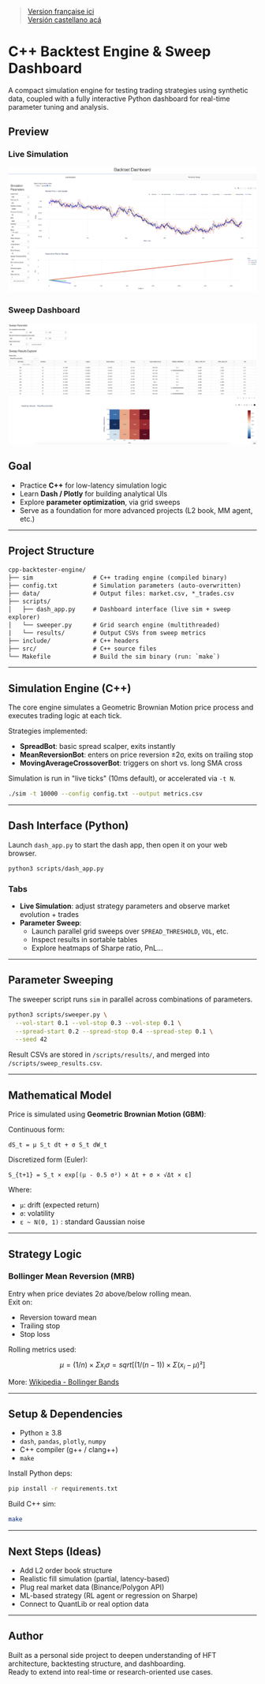 > [Version française ici](README_fr.md)  
> [Versión castellano acá](Readme_es.md)

# C++ Backtest Engine & Sweep Dashboard

A compact simulation engine for testing trading strategies using synthetic data, coupled with a fully interactive Python dashboard for real-time parameter tuning and analysis.

## Preview

### Live Simulation
![Live Simulation](live_sim.png)

### Sweep Dashboard
![Parameter Sweep](sweeper.png)

## Goal

- Practice **C++** for low-latency simulation logic  
- Learn **Dash / Plotly** for building analytical UIs  
- Explore **parameter optimization**, via grid sweeps  
- Serve as a foundation for more advanced projects (L2 book, MM agent, etc.)

---

## Project Structure

```
cpp-backtester-engine/
├── sim                 # C++ trading engine (compiled binary)
├── config.txt          # Simulation parameters (auto-overwritten)
├── data/               # Output files: market.csv, *_trades.csv          
├── scripts/
│   ├── dash_app.py     # Dashboard interface (live sim + sweep explorer)
│   └── sweeper.py      # Grid search engine (multithreaded)
|   └── results/        # Output CSVs from sweep metrics
├── include/            # C++ headers
├── src/                # C++ source files
└── Makefile            # Build the sim binary (run: `make`)
```

---

## Simulation Engine (C++)

The core engine simulates a Geometric Brownian Motion price process and executes trading logic at each tick.

Strategies implemented:
- **SpreadBot**: basic spread scalper, exits instantly
- **MeanReversionBot**: enters on price reversion ±2σ, exits on trailing stop
- **MovingAverageCrossoverBot**: triggers on short vs. long SMA cross

Simulation is run in "live ticks" (10ms default), or accelerated via `-t N`.

```bash
./sim -t 10000 --config config.txt --output metrics.csv
```

---

## Dash Interface (Python)

Launch `dash_app.py` to start the dash app, then open it on your web browser.

```bash
python3 scripts/dash_app.py
```

### Tabs

- **Live Simulation**: adjust strategy parameters and observe market evolution + trades
- **Parameter Sweep**:
  - Launch parallel grid sweeps over `SPREAD_THRESHOLD`, `VOL`, etc.
  - Inspect results in sortable tables
  - Explore heatmaps of Sharpe ratio, PnL...

---

## Parameter Sweeping

The sweeper script runs `sim` in parallel across combinations of parameters.

```bash
python3 scripts/sweeper.py \
  --vol-start 0.1 --vol-stop 0.3 --vol-step 0.1 \
  --spread-start 0.2 --spread-stop 0.4 --spread-step 0.1 \
  --seed 42
```

Result CSVs are stored in `/scripts/results/`, and merged into `/scripts/sweep_results.csv`.

---

## Mathematical Model

Price is simulated using **Geometric Brownian Motion (GBM)**:

Continuous form:

```
dS_t = μ S_t dt + σ S_t dW_t
```

Discretized form (Euler):

```
S_{t+1} = S_t × exp[(μ - 0.5 σ²) × Δt + σ × √Δt × ε]
```

Where:
- `μ`: drift (expected return)
- `σ`: volatility
- `ε ~ N(0, 1)` : standard Gaussian noise

---

## Strategy Logic

### Bollinger Mean Reversion (MRB)
Entry when price deviates 2σ above/below rolling mean.  
Exit on:
- Reversion toward mean
- Trailing stop
- Stop loss

Rolling metrics used:

```math
μ = (1 / n) × Σ x_i    


σ = sqrt[(1 / (n - 1)) × Σ (x_i - μ)²]
```

More: [Wikipedia - Bollinger Bands](https://en.wikipedia.org/wiki/Bollinger_Bands)

---

## Setup & Dependencies

- Python ≥ 3.8
- `dash`, `pandas`, `plotly`, `numpy`
- C++ compiler (g++ / clang++)
- `make`

Install Python deps:

```bash
pip install -r requirements.txt
```

Build C++ sim:

```bash
make
```

---

## Next Steps (Ideas)

- Add L2 order book structure
- Realistic fill simulation (partial, latency-based)
- Plug real market data (Binance/Polygon API)
- ML-based strategy (RL agent or regression on Sharpe)
- Connect to QuantLib or real option data

---

## Author

Built as a personal side project to deepen understanding of HFT architecture, backtesting structure, and dashboarding.  
Ready to extend into real-time or research-oriented use cases.
